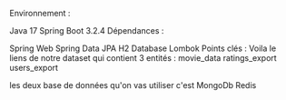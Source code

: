 Environnement :

Java 17
Spring Boot 3.2.4
Dépendances :

Spring Web
Spring Data JPA
H2 Database
Lombok
Points clés :
Voila le liens de notre dataset qui contient 3 entités :
movie_data
ratings_export
users_export

les deux base de données qu'on vas utiliser c'est
MongoDb
Redis 

